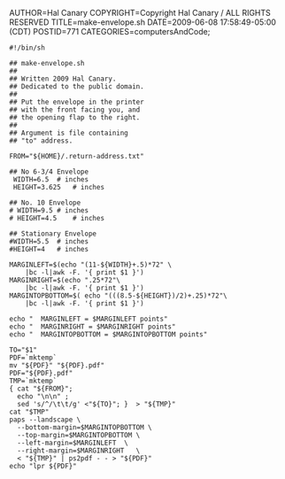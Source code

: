 AUTHOR=Hal Canary
COPYRIGHT=Copyright Hal Canary / ALL RIGHTS RESERVED
TITLE=make-envelope.sh
DATE=2009-06-08 17:58:49-05:00 (CDT)
POSTID=771
CATEGORIES=computersAndCode;

    #!/bin/sh
    
    ## make-envelope.sh
    ##
    ## Written 2009 Hal Canary.
    ## Dedicated to the public domain.
    ##
    ## Put the envelope in the printer
    ## with the front facing you, and
    ## the opening flap to the right.
    ##
    ## Argument is file containing
    ## "to" address.
    
    FROM="${HOME}/.return-address.txt"
    
    ## No 6-3/4 Envelope
     WIDTH=6.5	# inches
     HEIGHT=3.625	# inches
    
    ## No. 10 Envelope
    # WIDTH=9.5	# inches
    # HEIGHT=4.5	# inches
    
    ## Stationary Envelope
    #WIDTH=5.5	# inches
    #HEIGHT=4	# inches
    
    MARGINLEFT=$(echo "(11-${WIDTH}+.5)*72" \
    	|bc -l|awk -F. '{ print $1 }')
    MARGINRIGHT=$(echo ".25*72"\
    	|bc -l|awk -F. '{ print $1 }')
    MARGINTOPBOTTOM=$( echo "(((8.5-${HEIGHT})/2)+.25)*72"\
    	|bc -l|awk -F. '{ print $1 }')
    
    echo "	MARGINLEFT = $MARGINLEFT points"
    echo "	MARGINRIGHT = $MARGINRIGHT points"
    echo "	MARGINTOPBOTTOM = $MARGINTOPBOTTOM points"
    
    TO="$1"
    PDF=`mktemp`
    mv "${PDF}" "${PDF}.pdf"
    PDF="${PDF}.pdf"
    TMP=`mktemp`
    { cat "${FROM}";
      echo "\n\n" ;
      sed 's/^/\t\t/g' <"${TO}"; }  > "${TMP}"
    cat "$TMP"
    paps --landscape \
      --bottom-margin=$MARGINTOPBOTTOM \
      --top-margin=$MARGINTOPBOTTOM \
      --left-margin=$MARGINLEFT  \
      --right-margin=$MARGINRIGHT   \
      < "${TMP}" | ps2pdf - - > "${PDF}"
    echo "lpr ${PDF}"
